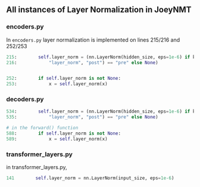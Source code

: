 ## All instances of Layer Normalization in JoeyNMT

### encoders.py

In `encoders.py` layer normalization is implemented on lines 215/216 and 252/253

```python
215:        self.layer_norm = (nn.LayerNorm(hidden_size, eps=1e-6) if kwargs.get(
216:            "layer_norm", "post") == "pre" else None)


252:        if self.layer_norm is not None:
253:            x = self.layer_norm(x)

```

### decoders.py
```python
534:        self.layer_norm = (nn.LayerNorm(hidden_size, eps=1e-6) if kwargs.get(
535:            "layer_norm", "post") == "pre" else None)

# in the forward() function
588:        if self.layer_norm is not None:
589:            x = self.layer_norm(x)

```

### transformer_layers.py
in transformer_layers.py, 

```python
141        self.layer_norm = nn.LayerNorm(input_size, eps=1e-6)
```
